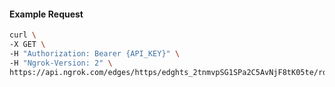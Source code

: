 <!-- Code generated for API Clients. DO NOT EDIT. -->

#### Example Request

```bash
curl \
-X GET \
-H "Authorization: Bearer {API_KEY}" \
-H "Ngrok-Version: 2" \
https://api.ngrok.com/edges/https/edghts_2tnmvpSG1SPa2C5AvNjF8tK05te/routes/edghtsrt_2tnmvnjwwwZRDUI7FNvoOqJMsw3/response_headers
```
